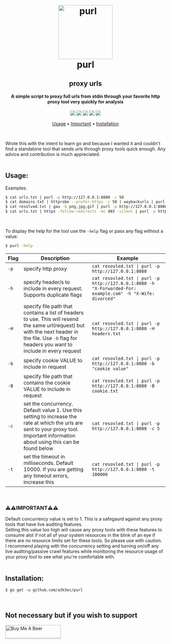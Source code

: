 <h1 align="center">
  <br>
  <a href="https://github.com/a3kSec/purl"><img src="https://i.ibb.co/smc89DZ/purl-icon.png" width="170" height="170" alt="purl"></a>
  <br>
  purl
  <br>
</h1>

<h2 align="center">proxy urls</h2>
<h4 align="center">A simple script to proxy full urls from stdin through your favorite http proxy tool very quickly for analysis</h4>

<p align="center">
  <a href="https://opensource.org/licenses/MIT"><img src="https://img.shields.io/badge/license-MIT-orange"></a>
  <a href="https://github.com/a3kSec/purl/issues"><img src="https://img.shields.io/badge/contributions-welcome-blueviolet"></a>
  <a href="https://golang.org/"><img src="https://img.shields.io/badge/powered%20by-go-%2300ADD8"></a>
  <a href="https://goreportcard.com/report/github.com/a3kSec/purl"><img src="https://img.shields.io/badge/go%20report-A%2B-success"></a>
  <a href="https://github.com/a3kSec/purl#download"><img src="https://img.shields.io/badge/platform-any-ec2eb4.svg?style=flat"></a>
</p>

<p align="center">
  <a href="#usage">Usage</a> •
  <a href="#warningwarningimportantwarningwarning">Important</a> •
  <a href="#installation">Installation</a>
</p>
<br />

Wrote this with the intent to learn go and because I wanted it and couldn't find a standalone tool that sends urls through proxy tools quick enough. Any advice and contribution is much appreciated.
<br />
<br />

## Usage:
Examples:

```bash
$ cat urls.txt | purl -p http://127.0.0.1:8080 -c 50
$ cat domains.txt | httprobe --prefer-https -c 50 | waybackurls | purl -p http://127.0.0.1:8080
$ cat resolved.txt | gau -b png,jpg,gif | purl -p http://127.0.0.1:8080
$ cat urls.txt | httpx -follow-redirects -mc 403 -silent | purl -p http://127.0.0.1:8080 -h "X-Bug-Bounty: hunter" -h "X-Custom-IP-Authorization: 127.0.0.1" -H 403-bypass.txt -c 50
```
<br />

To display the help for the tool use the `-help` flag or pass any flag without a value:

```bash
$ purl -help
```

| Flag | Description | Example |
|------|-------------|---------|
| `-p` | specify http proxy | `cat resovled.txt \| purl -p http://127.0.0.1:8080` |
| `-h` | specify header/s to include in every request. Supports duplicate flags | `cat resovled.txt \| purl -p http://127.0.0.1:8080 -h "X-Forwarded-For: example.com" -h "X-Wife: divorced"` |
| `-H` | specify file path that contains a list of headers to use. This will resend the same url(request) but with the next header in the file. Use `-h` flag for headers you want to include in every request | `cat resovled.txt \| purl -p http://127.0.0.1:8080 -H headers.txt` |
| `-b` | specify cookie VALUE to include in request | `cat resovled.txt \| purl -p http://127.0.0.1:8080 -b "cookie value"` |
| `-B` | specify file path that contains the cookie VALUE to include in request | `cat resovled.txt \| purl -p http://127.0.0.1:8080 -B cookie.txt` |
| `-c` | set the concurrency. Default value 1. Use this setting to increase the rate at which the urls are sent to your proxy tool. Important information about using this can be found below | `cat resovled.txt \| purl -p http://127.0.0.1:8080 -c 5` |
| `-t` | set the timeout in milliseconds. Default 10000. If you are getting any timeout errors, increase this | `cat resovled.txt \| purl -p http://127.0.0.1:8080 -t 100000` |
<br />

### :warning::warning:IMPORTANT:warning::warning:
Default concurrency value is set to 1. This is a safegaurd against any proxy tools that have live auditing features.\
Setting this value too high will cause any proxy tools with these features to consume alot if not all of your system resources in the blink of an eye if there are no resource limits set for these tools.
So please use with caution.\
I recommend playing with the concurrency setting and turning on/off any live auditing/passive crawl features while monitoring the resource usage of your proxy tool to see what you're comfortable with.
<br />
<br />

## Installation:
```
$ go get -u github.com/a3kSec/purl
```
<br />

## Not necessary but if you wish to support

<a href="https://www.buymeacoffee.com/a3kSec"><img src="https://img.buymeacoffee.com/button-api/?text=Buy me a beer&emoji=🍺&slug=a3kSec&button_colour=00ff08&font_colour=000000&font_family=Cookie&outline_colour=000000&coffee_colour=FFDD00" alt="Buy Me A Beer" style="height: 41px !important;width: 174px !important;box-shadow: 0px 3px 2px 0px rgba(190, 190, 190, 0.5) !important;-webkit-box-shadow: 0px 3px 2px 0px rgba(190, 190, 190, 0.5) !important;"></a>